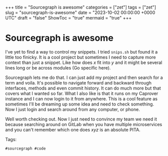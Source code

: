 +++
title = "Sourcegraph is awesome"
categories = ["zet"]
tags = ["zet"]
slug = "sourcegraph-is-awesome"
date = "2023-10-02 00:00:00 +0000 UTC"
draft = "false"
ShowToc = "true"
mermaid = "true"
+++

# Sourcegraph is awesome

I've yet to find a way to control my snippets. I tried `snips.sh` but found it a little too
finicky. It is a cool project but sometimes I need to capture more context than just a snippet. Like how does *x* fit into *y*
and it might be several lines long or be across modules (Go specific here).

Sourcegraph lets me do that. I can just add my project and then search for a term and voila. It's possible to navigate forward and backward
through interfaces, methods and even commit history. It can do much more but that covers what I wanted so far. What I also like is that it 
runs on my Caprover instance and I can now login to it from anywhere. This is a cool feature as sometimes I'll be dreaming up some idea 
and need to check something. Now I just login and search around from any computer, or phone. 

Well worth checking out. Now I just need to convince my team we need it because searching around on GitLab when you have multiple microservices
and you can't remember which one does *xyz* is an absolute PITA.

Tags:

    #sourcegraph #code
